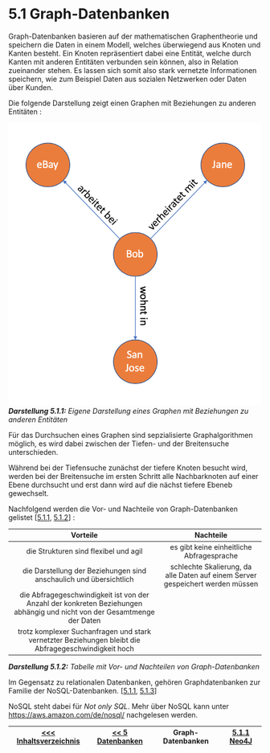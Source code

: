 # 5.1 Graph-Datenbanken

Graph-Datenbanken basieren auf der mathematischen Graphentheorie und speichern die Daten in einem Modell, welches überwiegend aus Knoten und Kanten besteht. Ein Knoten repräsentiert dabei eine Entität, welche durch Kanten mit anderen Entitäten verbunden sein können, also in Relation zueinander stehen. Es lassen sich somit also stark vernetzte Informationen speichern, wie zum Beispiel Daten aus sozialen Netzwerken oder Daten über Kunden.

Die folgende Darstellung zeigt einen Graphen mit Beziehungen zu anderen Entitäten <a id="Darstellung_511"></a>:

![Graph](../images/Graph.png)
***Darstellung 5.1.1:** Eigene Darstellung eines Graphen mit Beziehungen zu anderen Entitäten*

Für das Durchsuchen eines Graphen sind sepzialisierte Graphalgorithmen möglich, es wird dabei zwischen der Tiefen- und der Breitensuche unterschieden.

Während bei der Tiefensuche zunächst der tiefere Knoten besucht wird, werden bei der Breitensuche im ersten Schritt alle Nachbarknoten auf einer Ebene durchsucht und erst dann wird auf die nächst tiefere Ebeneb gewechselt.

Nachfolgend werden die Vor- und Nachteile von Graph-Datenbanken gelistet [[5.1.1](https://www.bigdata-insider.de/was-ist-eine-graphdatenbank-a-788834/), [5.1.2](https://www.ionos.de/digitalguide/hosting/hosting-technik/graphdatenbank/)] <a id="Darstellung_512"></a>:

Vorteile | Nachteile |
| :----: | :----: |
| die Strukturen sind flexibel und agil | es gibt keine einheitliche Abfragesprache |
| die Darstellung der Beziehungen sind anschaulich und übersichtlich | schlechte Skalierung, da alle Daten auf einem Server gespeichert werden müssen |
| die Abfragegeschwindigkeit ist von der Anzahl der konkreten Beziehungen abhängig und nicht von der Gesamtmenge der Daten | |
| trotz komplexer Suchanfragen und stark vernetzter Beziehungen bleibt die Abfragegeschwindigkeit hoch | |

***Darstellung 5.1.2:** Tabelle mit Vor- und Nachteilen von Graph-Datenbanken*

Im Gegensatz zu relationalen Datenbanken, gehören Graphdatenbanken zur Familie der NoSQL-Datenbanken. [[5.1.1](https://www.bigdata-insider.de/was-ist-eine-graphdatenbank-a-788834/), [5.1.3](https://www.bigdata-insider.de/graph-datenbanken-a-887332/)]

NoSQL steht dabei für *Not only SQL*. Mehr über NoSQL kann unter <https://aws.amazon.com/de/nosql/> nachgelesen werden.

| [&lt;&lt;&lt; Inhaltsverzeichnis](../README.md) | [&lt;&lt; 5 Datenbanken](./Datenbanken.md) | Graph-Datenbanken | [5.1.1 Neo4J](./Neo4J.md) |
|------------------------------------------------|---------------------------------------------------------------------------------|-------------|-----------------------------------------------------------------|
